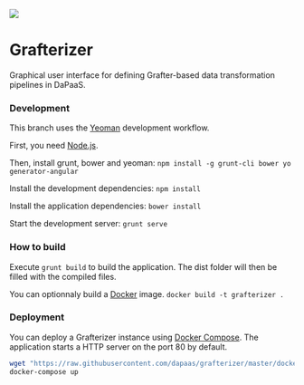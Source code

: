  ![](http://dapaas.github.io/api-documentation/grafterizer_logo.png)
 
Grafterizer
===========

Graphical user interface for defining Grafter-based data transformation pipelines in DaPaaS.


### Development

This branch uses the [Yeoman](http://yeoman.io/) development workflow.

First, you need [Node.js](http://nodejs.org/).

Then, install grunt, bower and yeoman:
```npm install -g grunt-cli bower yo generator-angular```

Install the development dependencies:
```npm install```

Install the application dependencies:
```bower install```

Start the development server:
```grunt serve```

### How to build

Execute ```grunt build``` to build the application. The dist folder will then be filled with the compiled files.

You can optionnaly build a [Docker](http://docker.com/) image.
```docker build -t grafterizer .```

### Deployment

You can deploy a Grafterizer instance using [Docker Compose](https://docs.docker.com/compose/). The application starts a HTTP server on the port 80 by default.

```sh
wget "https://raw.githubusercontent.com/dapaas/grafterizer/master/docker-compose.yml"
docker-compose up
```

